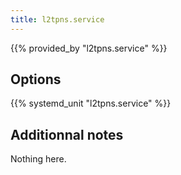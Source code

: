 ```yaml
---
title: l2tpns.service
---
```


{{% provided_by "l2tpns.service" %}}

## Options

{{% systemd_unit "l2tpns.service" %}}

## Additionnal notes

Nothing here.